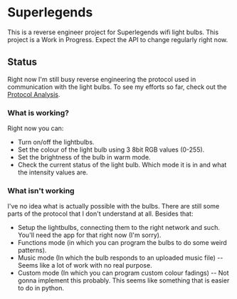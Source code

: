 Superlegends
============
This is a reverse engineer project for Superlegends wifi light bulbs. This project is a Work in Progress. Expect the API to change regularly right now.

Status
------
Right now I'm still busy reverse engineering the protocol used in communication with the light bulbs.
To see my efforts so far, check out the [Protocol Analysis](protocol.md).

### What is working? ###
Right now you can:
- Turn on/off the lightbulbs.
- Set the colour of the light bulb using 3 8bit RGB values (0-255).
- Set the brightness of the bulb in warm mode.
- Check the current status of the light bulb. Which mode it is in and what the intensity values are.

### What isn't working ###
I've no idea what is actually possible with the bulbs. There are still some parts of the protocol that I don't understand at all.
Besides that:
- Setup the lightbulbs, connecting them to the right network and such. You'll need the app for that right now (I'm sorry).
- Functions mode (in which you can program the bulbs to do some weird patterns).
- Music mode (In which the bulb responds to an uploaded music file) -- Seems like a lot of work with no real purpose.
- Custom mode (In which you can program custom colour fadings) -- Not gonna implement this probably. This seems like something that is easier to do in python.
